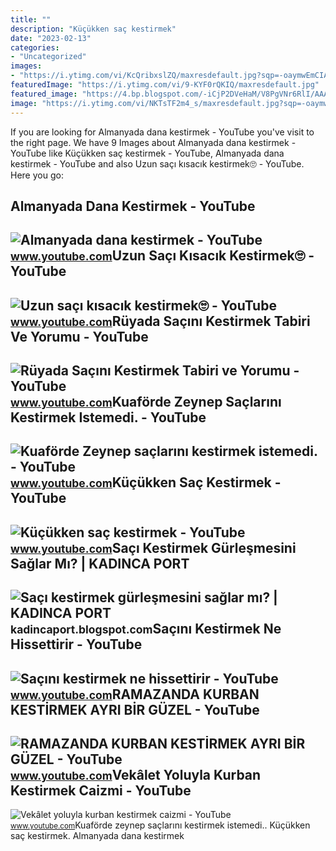 ```yaml
---
title: ""
description: "Küçükken saç kestirmek"
date: "2023-02-13"
categories:
- "Uncategorized"
images:
- "https://i.ytimg.com/vi/KcQribxslZQ/maxresdefault.jpg?sqp=-oaymwEmCIAKENAF8quKqQMa8AEB-AH-CYAC0AWKAgwIABABGGUgXihWMA8=&amp;rs=AOn4CLBFDWR9upmZDNm1KtI7kNure1tGqw"
featuredImage: "https://i.ytimg.com/vi/9-KYF0rQKIQ/maxresdefault.jpg"
featured_image: "https://4.bp.blogspot.com/-iCjP2DVeHaM/V8PgVNr6RlI/AAAAAAAA010/1z0JNlh3W4gd_R_bqCuIuWeMhLNnT2sSwCLcB/s1600/Sa%25C3%25A7%25C4%25B1%2Bkestirmek%2Bg%25C3%25BCrle%25C5%259Fmesini%2Bsa%25C4%259Flamaz.jpg"
image: "https://i.ytimg.com/vi/NKTsTF2m4_s/maxresdefault.jpg?sqp=-oaymwEmCIAKENAF8quKqQMa8AEB-AHUBoAC4AOKAgwIABABGFUgXyhlMA8=&amp;rs=AOn4CLADlhn6lXC4B3QRBC1VbHPJhtteww"
---
```


If you are looking for Almanyada dana kestirmek - YouTube you've visit to the right page. We have 9 Images about Almanyada dana kestirmek - YouTube like Küçükken saç kestirmek - YouTube, Almanyada dana kestirmek - YouTube and also Uzun saçı kısacık kestirmek🙄 - YouTube. Here you go:

Almanyada Dana Kestirmek - YouTube
----------------------------------

 ![Almanyada dana kestirmek - YouTube](https://i.ytimg.com/vi/NKTsTF2m4_s/maxresdefault.jpg?sqp=-oaymwEmCIAKENAF8quKqQMa8AEB-AHUBoAC4AOKAgwIABABGFUgXyhlMA8=&rs=AOn4CLADlhn6lXC4B3QRBC1VbHPJhtteww) <small>www.youtube.com</small>Uzun Saçı Kısacık Kestirmek🙄 - YouTube
--------------------------------------

 ![Uzun saçı kısacık kestirmek🙄 - YouTube](https://i.ytimg.com/vi/9-KYF0rQKIQ/maxresdefault.jpg) <small>www.youtube.com</small>Rüyada Saçını Kestirmek Tabiri Ve Yorumu - YouTube
--------------------------------------------------

 ![Rüyada Saçını Kestirmek Tabiri ve Yorumu - YouTube](https://i.ytimg.com/vi/0Mv6lUDnH2A/maxresdefault.jpg?sqp=-oaymwEmCIAKENAF8quKqQMa8AEB-AH-CYAC0AWKAgwIABABGEggWChlMA8=&rs=AOn4CLB4mYBFfE4Q4L89VTGu3I34LY23pQ) <small>www.youtube.com</small>Kuaförde Zeynep Saçlarını Kestirmek Istemedi. - YouTube
-------------------------------------------------------

 ![Kuaförde Zeynep saçlarını kestirmek istemedi. - YouTube](https://i.ytimg.com/vi/BbaBkCxzar0/maxresdefault.jpg) <small>www.youtube.com</small>Küçükken Saç Kestirmek - YouTube
--------------------------------

 ![Küçükken saç kestirmek - YouTube](https://i.ytimg.com/vi/4NyHY0RyFmA/maxresdefault.jpg) <small>www.youtube.com</small>Saçı Kestirmek Gürleşmesini Sağlar Mı? | KADINCA PORT
-----------------------------------------------------

 ![Saçı kestirmek gürleşmesini sağlar mı? | KADINCA PORT](https://4.bp.blogspot.com/-iCjP2DVeHaM/V8PgVNr6RlI/AAAAAAAA010/1z0JNlh3W4gd_R_bqCuIuWeMhLNnT2sSwCLcB/s1600/Sa%25C3%25A7%25C4%25B1%2Bkestirmek%2Bg%25C3%25BCrle%25C5%259Fmesini%2Bsa%25C4%259Flamaz.jpg) <small>kadincaport.blogspot.com</small>Saçını Kestirmek Ne Hissettirir - YouTube
-----------------------------------------

 ![Saçını kestirmek ne hissettirir - YouTube](https://i.ytimg.com/vi/ky6lAgQPL5E/maxresdefault.jpg) <small>www.youtube.com</small>RAMAZANDA KURBAN KESTİRMEK AYRI BİR GÜZEL - YouTube
---------------------------------------------------

 ![RAMAZANDA KURBAN KESTİRMEK AYRI BİR GÜZEL - YouTube](https://i.ytimg.com/vi/KcQribxslZQ/maxresdefault.jpg?sqp=-oaymwEmCIAKENAF8quKqQMa8AEB-AH-CYAC0AWKAgwIABABGGUgXihWMA8=&rs=AOn4CLBFDWR9upmZDNm1KtI7kNure1tGqw) <small>www.youtube.com</small>Vekâlet Yoluyla Kurban Kestirmek Caizmi - YouTube
-------------------------------------------------

 ![Vekâlet yoluyla kurban kestirmek caizmi - YouTube](https://i.ytimg.com/vi/WhuxGdME9_g/maxresdefault.jpg) <small>www.youtube.com</small>Kuaförde zeynep saçlarını kestirmek istemedi.. Küçükken saç kestirmek. Almanyada dana kestirmek
